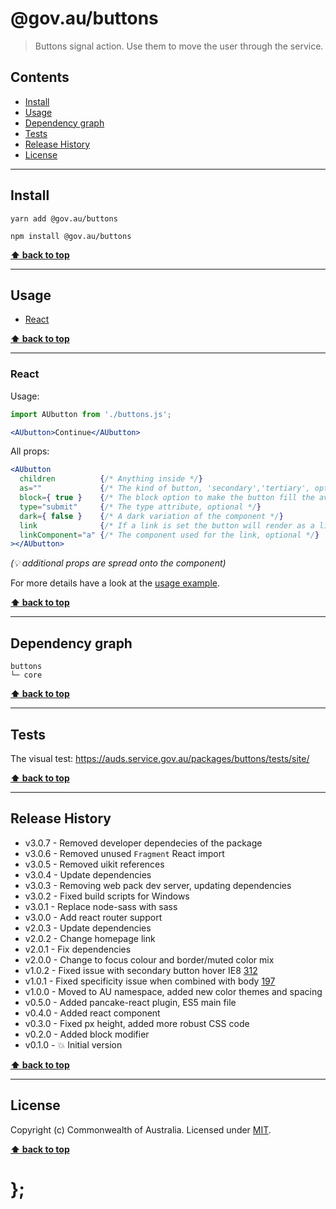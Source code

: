 @gov.au/buttons
============

> Buttons signal action. Use them to move the user through the service.


## Contents

* [Install](#install)
* [Usage](#usage)
* [Dependency graph](#dependency-graph)
* [Tests](#tests)
* [Release History](#release-history)
* [License](#license)


----------------------------------------------------------------------------------------------------------------------------------------------------------------


## Install


```shell
yarn add @gov.au/buttons
```

```shell
npm install @gov.au/buttons 
```


**[⬆ back to top](#contents)**


----------------------------------------------------------------------------------------------------------------------------------------------------------------


## Usage


* [React](#react)


**[⬆ back to top](#contents)**


----------------------------------------------------------------------------------------------------------------------------------------------------------------


### React

Usage:

```jsx
import AUbutton from './buttons.js';

<AUbutton>Continue</AUbutton>
```

All props:

```jsx
<AUbutton
  children          {/* Anything inside */}
  as=""             {/* The kind of button, 'secondary','tertiary', optional */}
  block={ true }    {/* The block option to make the button fill the available width, optional */}
  type="submit"     {/* The type attribute, optional */}
  dark={ false }    {/* A dark variation of the component */}
  link              {/* If a link is set the button will render as a link */}
  linkComponent="a" {/* The component used for the link, optional */}
></AUbutton>
```
_(💡 additional props are spread onto the component)_

For more details have a look at the [usage example](https://github.com/govau/design-system-components/tree/master/packages/buttons/tests/react/index.js).


**[⬆ back to top](#contents)**


----------------------------------------------------------------------------------------------------------------------------------------------------------------


## Dependency graph

```shell
buttons
└─ core
```


**[⬆ back to top](#contents)**


----------------------------------------------------------------------------------------------------------------------------------------------------------------


## Tests

The visual test: https://auds.service.gov.au/packages/buttons/tests/site/


**[⬆ back to top](#contents)**


----------------------------------------------------------------------------------------------------------------------------------------------------------------


## Release History

* v3.0.7 - Removed developer dependecies of the package
* v3.0.6 - Removed unused `Fragment` React import
* v3.0.5 - Removed uikit references
* v3.0.4 - Update dependencies
* v3.0.3 - Removing web pack dev server, updating dependencies
* v3.0.2 - Fixed build scripts for Windows
* v3.0.1 - Replace node-sass with sass
* v3.0.0 - Add react router support
* v2.0.3 - Update dependencies
* v2.0.2 - Change homepage link
* v2.0.1 - Fix dependencies
* v2.0.0 - Change to focus colour and border/muted color mix
* v1.0.2 - Fixed issue with secondary button hover IE8 [312](https://github.com/govau/design-system-components/issues/312)
* v1.0.1 - Fixed specificity issue when combined with body [197](https://github.com/govau/design-system-components/issues/197)
* v1.0.0 - Moved to AU namespace, added new color themes and spacing
* v0.5.0 - Added pancake-react plugin, ES5 main file
* v0.4.0 - Added react component
* v0.3.0 - Fixed px height, added more robust CSS code
* v0.2.0 - Added block modifier
* v0.1.0 - 💥 Initial version


**[⬆ back to top](#contents)**


----------------------------------------------------------------------------------------------------------------------------------------------------------------


## License

Copyright (c) Commonwealth of Australia.
Licensed under [MIT](https://raw.githubusercontent.com/govau/design-system-components/packages/core/master/LICENSE).


**[⬆ back to top](#contents)**

# };